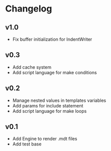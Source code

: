# Changelog

## v1.0

- Fix buffer initialization for IndentWriter

## v0.3

- Add cache system
- Add script language for make conditions

## v0.2

- Manage nested values in templates variables
- Add params for include statement
- Add script language for make loops

## v0.1

- Add Engine to render .mdt files
- Add test base
